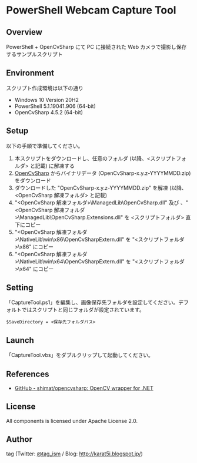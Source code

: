 # PowerShell Webcam Capture Tool

## Overview

PowerShell + OpenCvSharp にて PC に接続された Web カメラで撮影し保存するサンプルスクリプト

## Environment

スクリプト作成環境は以下の通り

- Windows 10 Version 20H2
- PowerShell 5.1.19041.906 (64-bit)
- OpenCvSharp 4.5.2 (64-bit)

## Setup
以下の手順で準備してください。

1. 本スクリプトをダウンロードし、任意のフォルダ (以降、&lt;スクリプトフォルダ&gt; と記載) に解凍する
1. [OpenCvSharp](https://github.com/shimat/opencvsharp/releases) からバイナリデータ (OpenCvSharp-x.y.z-YYYYMMDD.zip) をダウンロード
1. ダウンロードした "OpenCvSharp-x.y.z-YYYYMMDD.zip" を解凍 (以降、&lt;OpenCvSharp 解凍フォルダ&gt; と記載)
1. "&lt;OpenCvSharp 解凍フォルダ&gt;\ManagedLib\OpenCvSharp.dll" 及び 、"&lt;OpenCvSharp 解凍フォルダ&gt;\ManagedLib\OpenCvSharp.Extensions.dll" を &lt;スクリプトフォルダ&gt; 直下にコピー
1. "&lt;OpenCvSharp 解凍フォルダ&gt;\NativeLib\win\x86\OpenCvSharpExtern.dll" を "&lt;スクリプトフォルダ&gt;\x86" にコピー
1. "&lt;OpenCvSharp 解凍フォルダ&gt;\NativeLib\win\x64\OpenCvSharpExtern.dll" を "&lt;スクリプトフォルダ&gt;\x64" にコピー

## Setting
「CaptureTool.ps1」を編集し、画像保存先フォルダを設定してください。デフォルトではスクリプトと同じフォルダが設定されています。

```
$SaveDirectory = <保存先フォルダパス>
```

## Launch
「CaptureTool.vbs」をダブルクリップして起動してください。

## References
- [GitHub - shimat/opencvsharp: OpenCV wrapper for .NET](https://github.com/shimat/opencvsharp)

## License
All components is licensed under Apache License 2.0.

## Author
tag (Twitter: [@tag_ism](https://twitter.com/tag_ism "tag (@tag_ism) | Twitter") / Blog: http://karat5i.blogspot.jp/)

